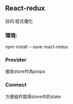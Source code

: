 <h2>React-redux</h2>

目的:程式優化<br>

<h3>環境:</h3>

npm install --save react-redux

<h3>Provider</h3>
接收store作為props

<h3>Connect</h3>
方便組件取得store中的state



